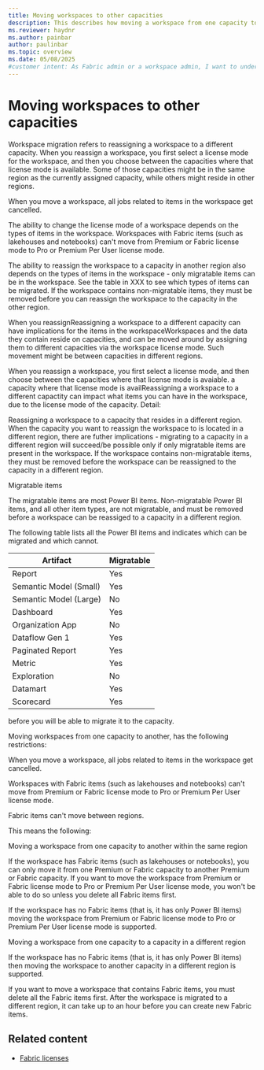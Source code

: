 ```yaml
---
title: Moving workspaces to other capacities
description: This describes how moving a workspace from one capacity to another impacts the items in the workspace.
ms.reviewer: haydnr
ms.author: painbar
author: paulinbar
ms.topic: overview
ms.date: 05/08/2025
#customer intent: As Fabric admin or a workspace admin, I want to understand the implications of moving a workspace from one capacity to another.
---
```

# Moving workspaces to other capacities

Workspace migration refers to reassigning a workspace to a different capacity. When you reassign a workspace, you first select a license mode for the workspace, and then you choose between the capacities where that license mode is available. Some of those capacities might be in the same region as the currently assigned capacity, while others might reside in other regions.

When you move a workspace, all jobs related to items in the workspace get cancelled.

The ability to change the license mode of a workspace depends on the types of items in the workspace.
Workspaces with Fabric items (such as lakehouses and notebooks) can't move from Premium or Fabric license mode to Pro or Premium Per User license mode.


The ability to reassign the workspace to a capacity in another region also depends on the types of items in the workspace - only migratable items can be in the workspace. See the table in XXX to see which types of items can be migrated. If the workspace contains non-migratable items, they must be removed before you can reassign the workspace to the capacity in the other region.



When you reassignReassigning a workspace to a different capacity can have implications for the items in the workspaceWorkspaces and the data they contain reside on capacities, and can be moved around by assigning them to different capacities via the workspace license mode. Such movement might be between capacities in different regions.

When you reassign a workspace, you first select a license mode, and then choose between the capacities where that license mode is avaiable. a capacity where that license mode is availReassigning a workspace to a different capactity can impact what items you can have in the workspace, due to the license mode of the capacity.
Detail:

Reassigning a workspace to a capacity that resides in a different region.
When the capacity you want to reassign the workspace to is located in a different region, there are futher implications - migrating to a capacity in a different region will succeed/be possible only if only migratable items are present in the workspace. If the workspace contains non-migratable items, they must be removed before the workspace can be reassigned to the capacity in a different region.

Migratable items

The migratable items are most Power BI items. Non-migratable Power BI items, and all other item types, are not migratable, and must be removed before a workspace can be reassiged to a capacity in a different region.

The following table lists all the Power BI items and indicates which can be migrated and which cannot.

| Artifact               | Migratable |
|------------------------|------------|
| Report                | Yes        |
| Semantic Model (Small)| Yes        |
| Semantic Model (Large)| No         |
| Dashboard             | Yes        |
| Organization App      | No         |
| Dataflow Gen 1        | Yes        |
| Paginated Report      | Yes        |
| Metric                | Yes        |
| Exploration           | No         |
| Datamart              | Yes        |
| Scorecard             | Yes        |








 before you will be able to migrate it to the capacity.

Moving workspaces from one capacity to another, has the following restrictions:

When you move a workspace, all jobs related to items in the workspace get cancelled.

Workspaces with Fabric items (such as lakehouses and notebooks) can't move from Premium or Fabric license mode to Pro or Premium Per User license mode.

Fabric items can't move between regions.

This means the following:

Moving a workspace from one capacity to another within the same region

If the workspace has Fabric items (such as lakehouses or notebooks), you can only move it from one Premium or Fabric capacity to another Premium or Fabric capacity. If you want to move the workspace from Premium or Fabric license mode to Pro or Premium Per User license mode, you won't be able to do so unless you delete all Fabric items first.

If the workspace has no Fabric items (that is, it has only Power BI items) moving the workspace from Premium or Fabric license mode to Pro or Premium Per User license mode is supported.

Moving a workspace from one capacity to a capacity in a different region

If the workspace has no Fabric items (that is, it has only Power BI items) then moving the workspace to another capacity in a different region is supported.

If you want to move a workspace that contains Fabric items, you must delete all the Fabric items first. After the workspace is migrated to a different region, it can take up to an hour before you can create new Fabric items.


## Related content

* [Fabric licenses](/power-bi/enterprise/service-admin-licensing-organization#fabric-licenses)